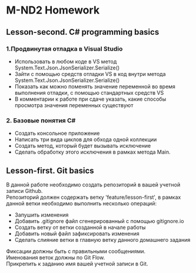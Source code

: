 # M-ND2 Homework

## Lesson-second. C# programming basics

### 1.Продвинутая отладка в Visual Studio
- Использовать в любом коде в VS метод System.Text.Json.JsonSerializer.Serialize()
- Зайти с помощью средств отладки VS в код внутри метода System.Text.Json.JsonSerializer.Serialize()
- Показать как можно поменять значение переменной во время выполнения отладки, с помощью стандартных средств VS
- В комментарии к работе при сдаче указать, какие способы просмотра значения переменных существуют

### 2. Базовые понятия C# 
- Создать консольное приложение 
- Написать три вида циклов для обхода одной коллекции
- Создать метод, который будет вызывать исключение
- Сделать обработку этого исключения в рамках метода Main.


## Lesson-first. Git basics

В данной работе необходимо создать репозиторий в вашей учетной записи Github.  
Репозиторий должен содержать ветку 'feature/lesson-first', в рамках данной ветки необходимо выполнить несколько операций:  
- Запушить изменения
- Добавить .gitignore файл сгенерированный с помощью gitignore.io
- Создать ветку от ветки созданной в начале работы
- Добавить новый файл зафиксировать изменения
- Сделать слияние ветки в главную ветку данного домашнего задания

Фиксации должны быть с правильными сообщениями.  
Именования веток должны по Git Flow.  
Прикрепить к заданию имя вашей учетной записи в Git.
